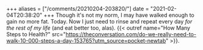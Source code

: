 +++
aliases = ["/comments/20210204-203820/"]
date = "2021-02-04T20:38:20"
+++
Though it's not my norm, I may have walked enough to gain no more fat. Today. Now I just need to rinse and repeat every day _for the rest of my life_ (and eat better too, alas). {{< outref name="How Many Steps to Health?" src="https://theconversation.com/do-we-really-need-to-walk-10-000-steps-a-day-153765?utm_source=pocket-newtab" >}}.

